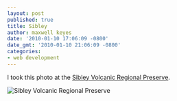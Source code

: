 ```yaml
---
layout: post
published: true
title: Sibley
author: maxwell keyes
date: '2010-01-10 17:06:09 -0800'
date_gmt: '2010-01-10 21:06:09 -0800'
categories:
- web development
---
```


I took this photo at the [Sibley Volcanic Regional Preserve][].

[Sibley Volcanic Regional Preserve]: http://www.ebparks.org/parks/sibley

![Sibley Volcanic Regional Preserve]({{site.assets.url_prefix}}/images/posts/sibley-volcanic-preserve.jpg "Sibley Volcanic Regional Preserve")
